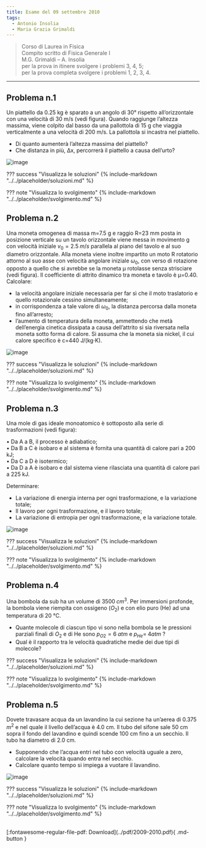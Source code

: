 ```yaml
---
title: Esame del 09 settembre 2010
tags:
  - Antonio Insolia
  - Maria Grazia Grimaldi
---
```


>Corso di Laurea in Fisica <br>
Compito scritto di Fisica Generale I <br>
M.G. Grimaldi – A. Insolia <br>
per la prova in itinere svolgere i problemi 3, 4, 5; <br>
per la prova completa svolgere i problemi 1, 2, 3, 4. <br>

---

## Problema n.1
Un piattello da 0.25 kg è sparato a un angolo di 30° rispetto all’orizzontale con una velocità di 30 m/s (vedi figura). Quando raggiunge l’altezza massima, viene colpito dal basso da una pallottola di 15 g che viaggia verticalmente a una velocità di 200 m/s. La pallottola si incastra nel piattello.

- Di quanto aumenterà l’altezza massima del piattello?
- Che distanza in più, Δx, percorrerà il piattello a causa dell’urto?

![image](https://user-images.githubusercontent.com/77018886/153302226-e0cdb9c7-a9cc-41e9-a178-12d635509b41.png)

??? success "Visualizza le soluzioni"
    {% include-markdown "../../placeholder/soluzioni.md" %}

??? note "Visualizza lo svolgimento"
    {% include-markdown "../../placeholder/svolgimento.md" %}

## Problema n.2
Una moneta omogenea di massa m=7.5 g e raggio R=23 mm posta in posizione verticale su un tavolo orizzontale viene messa in movimento g con velocità iniziale $v_0=2.5 \; m/s$ parallela al piano del tavolo e al suo diametro orizzontale. Alla moneta viene inoltre impartito un moto R rotatorio attorno al suo asse con velocità angolare iniziale $ω_0$, con verso di rotazione opposto a quello che si avrebbe se la moneta μ rotolasse senza strisciare (vedi figura). Il coefficiente di attrito dinamico tra moneta e tavolo è μ=0.40. Calcolare:

- la velocità angolare iniziale necessaria per far sì che il moto traslatorio e quello rotazionale cessino simultaneamente;
- in corrispondenza a tale valore di $ω_0$, la distanza percorsa dalla moneta fino all’arresto;
- l’aumento di temperatura della moneta, ammettendo che metà dell’energia cinetica dissipata a causa dell’attrito si sia riversata nella moneta sotto forma di calore. Si assuma che la moneta sia nickel, il cui calore specifico è c=440 J/(kg⋅K).

![image](https://user-images.githubusercontent.com/77018886/153302257-94da32fe-c8ee-4c12-bee7-98ac169aa4f7.png)

??? success "Visualizza le soluzioni"
    {% include-markdown "../../placeholder/soluzioni.md" %}

??? note "Visualizza lo svolgimento"
    {% include-markdown "../../placeholder/svolgimento.md" %}

## Problema n.3
Una mole di gas ideale monoatomico è sottoposto alla serie di trasformazioni (vedi figura):

• Da A a B, il processo è adiabatico; <br>
• Da B a C è isobaro e al sistema è fornita una quantità di calore pari a 200 kJ; <br>
• Da C a D è isotermico; <br>
• Da D a A è isobaro e dal sistema viene rilasciata una quantità di calore pari a 225 kJ. 

Determinare:

- La variazione di energia interna per ogni trasformazione, e la variazione totale;
- Il lavoro per ogni trasformazione, e il lavoro totale;
- La variazione di entropia per ogni trasformazione, e la variazione totale.

![image](https://user-images.githubusercontent.com/77018886/153302312-dfc91fab-7cff-4581-bd12-604264ec5c5f.png)

??? success "Visualizza le soluzioni"
    {% include-markdown "../../placeholder/soluzioni.md" %}

??? note "Visualizza lo svolgimento"
    {% include-markdown "../../placeholder/svolgimento.md" %}

## Problema n.4
Una bombola da sub ha un volume di $3500 \; cm^3$. Per immersioni profonde, la bombola viene riempita con ossigeno ($O_2$) e con elio puro (He) ad una temperatura di 20 °C.

- Quante molecole di ciascun tipo vi sono nella bombola se le pressioni parziali finali di $O_2$ e di He sono $p_{O2}= 6 \; atm$ e $p_{He}= \; 4 atm$ ?
- Qual è il rapporto tra le velocità quadratiche medie dei due tipi di molecole?

??? success "Visualizza le soluzioni"
    {% include-markdown "../../placeholder/soluzioni.md" %}

??? note "Visualizza lo svolgimento"
    {% include-markdown "../../placeholder/svolgimento.md" %}

## Problema n.5
Dovete travasare acqua da un lavandino la cui sezione ha un’aerea di $0.375 \; m^2$ e nel quale il livello dell’acqua è 4.0 cm. Il tubo del sifone sale 50 cm sopra il fondo del lavandino e quindi scende 100 cm fino a un secchio. Il tubo ha diametro di 2.0 cm.

- Supponendo che l’acqua entri nel tubo con velocità uguale a zero, calcolare la velocità quando entra nel secchio.
- Calcolare quanto tempo si impiega a vuotare il lavandino.

![image](https://user-images.githubusercontent.com/77018886/153302350-02a6e97b-f5d5-42db-b4d0-85e2016a106b.png)

??? success "Visualizza le soluzioni"
    {% include-markdown "../../placeholder/soluzioni.md" %}

??? note "Visualizza lo svolgimento"
    {% include-markdown "../../placeholder/svolgimento.md" %}

<br>
[:fontawesome-regular-file-pdf: Download](../pdf/2009-2010.pdf){ .md-button }